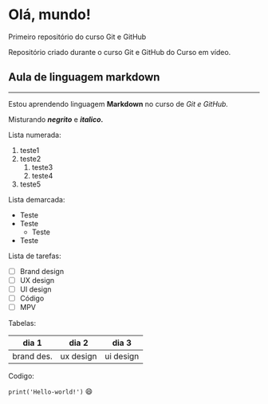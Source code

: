 # Olá, mundo!
 Primeiro repositório do curso Git e GitHub

Repositório criado durante o curso Git e GitHub do Curso em vídeo.

## Aula de linguagem markdown
***
Estou aprendendo linguagem **Markdown** no curso de *Git* *e* *GitHub.*

Misturando __*negrito*__ e __*italico.*__

Lista numerada:
1. teste1
2. teste2
   1. teste3
   1. teste4
3. teste5

Lista demarcada:

* Teste
* Teste
   * Teste
* Teste

Lista de tarefas:

- [ ] Brand design
- [ ] UX design
- [ ] UI design
- [ ] Código
- [ ] MPV

Tabelas:

dia 1 | dia 2 | dia 3
---|---|---|
brand des. | ux design | ui design

Codigo:

`print('Hello-world!')` :smile: